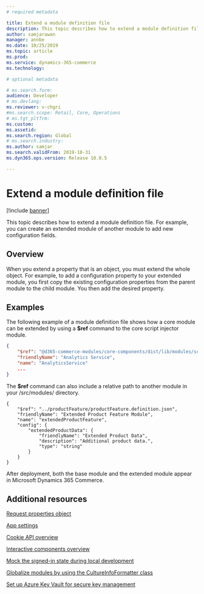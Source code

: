 ```yaml
---
# required metadata

title: Extend a module definition file
description: This topic describes how to extend a module definition file.
author: samjarawan
manager: annbe
ms.date: 10/25/2019
ms.topic: article
ms.prod: 
ms.service: dynamics-365-commerce
ms.technology: 

# optional metadata

# ms.search.form: 
audience: Developer
# ms.devlang: 
ms.reviewer: v-chgri
#ms.search.scope: Retail, Core, Operations
# ms.tgt_pltfrm: 
ms.custom: 
ms.assetid: 
ms.search.region: Global
# ms.search.industry: 
ms.author: samjar
ms.search.validFrom: 2019-10-31
ms.dyn365.ops.version: Release 10.0.5

---
```

# Extend a module definition file

[!include [banner](../includes/banner.md)]

This topic describes how to extend a module definition file. For example, you can create an extended module of another module to add new configuration fields.

## Overview

When you extend a property that is an object, you must extend the whole object. For example, to add a configuration property to your extended module, you first copy the existing configuration properties from the parent module to the child module. You then add the desired property.

## Examples

The following example of a module definition file shows how a core module can be extended by using a **$ref** command to the core script injector module.

```json
{
    "$ref": "@d365-commerce-modules/core-components/dist/lib/modules/script-injector/script-injector.definition.json",
    "friendlyName": "Analytics Service",
    "name": "AnalyticsService"
    ...
}
```

The **$ref** command can also include a relative path to another module in your /src/modules/ directory.

```xpp
{
    "$ref": "../productFeature/productFeature.definition.json",
    "friendlyName": "Extended Product Feature Module",
    "name": "extendedProductFeature",
    "config": {
        "extendedProductData": {
            "friendlyName": "Extended Product Data",
            "description": "Additional product data.",
            "type": "string"
        }
    }
}
```

After deployment, both the base module and the extended module appear in Microsoft Dynamics 365 Commerce.

## Additional resources

[Request properties object](request-properties-object.md)

[App settings](app-settings.md)

[Cookie API overview](cookie-api-overview.md)

[Interactive components overview](interactive-components.md)

[Mock the signed-in state during local development](mock-sign-in.md)

[Globalize modules by using the CultureInfoFormatter class](globalize-modules.md)

[Set up Azure Key Vault for secure key management](set-up-key-vault.md)
